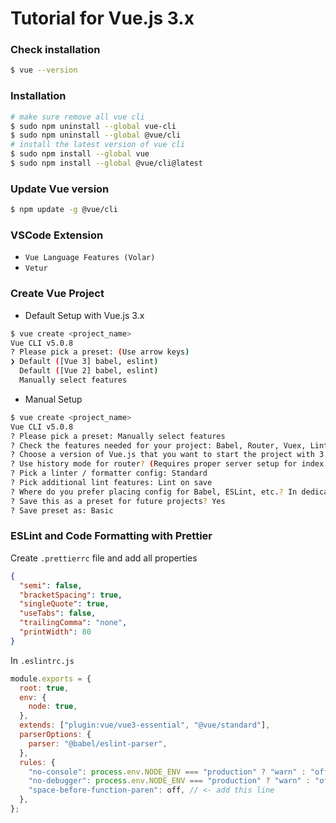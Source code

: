 # Tutorial for Vue.js 3.x

### Check installation

```sh
$ vue --version
```

### Installation

```sh
# make sure remove all vue cli
$ sudo npm uninstall --global vue-cli
$ sudo npm uninstall --global @vue/cli
# install the latest version of vue cli
$ sudo npm install --global vue
$ sudo npm install --global @vue/cli@latest
```

### Update Vue version

```sh
$ npm update -g @vue/cli
```

### VSCode Extension

- `Vue Language Features (Volar)`
- `Vetur`

### Create Vue Project

- Default Setup with Vue.js 3.x

```sh
$ vue create <project_name>
Vue CLI v5.0.8
? Please pick a preset: (Use arrow keys)
❯ Default ([Vue 3] babel, eslint)
  Default ([Vue 2] babel, eslint)
  Manually select features
```

- Manual Setup

```sh
$ vue create <project_name>
Vue CLI v5.0.8
? Please pick a preset: Manually select features
? Check the features needed for your project: Babel, Router, Vuex, Linter
? Choose a version of Vue.js that you want to start the project with 3.x
? Use history mode for router? (Requires proper server setup for index fallback in production) Yes
? Pick a linter / formatter config: Standard
? Pick additional lint features: Lint on save
? Where do you prefer placing config for Babel, ESLint, etc.? In dedicated config files
? Save this as a preset for future projects? Yes
? Save preset as: Basic
```

### ESLint and Code Formatting with Prettier

Create `.prettierrc` file and add all properties

```json
{
  "semi": false,
  "bracketSpacing": true,
  "singleQuote": true,
  "useTabs": false,
  "trailingComma": "none",
  "printWidth": 80
}
```

In `.eslintrc.js`

```js
module.exports = {
  root: true,
  env: {
    node: true,
  },
  extends: ["plugin:vue/vue3-essential", "@vue/standard"],
  parserOptions: {
    parser: "@babel/eslint-parser",
  },
  rules: {
    "no-console": process.env.NODE_ENV === "production" ? "warn" : "off",
    "no-debugger": process.env.NODE_ENV === "production" ? "warn" : "off",
    "space-before-function-paren": off, // <- add this line
  },
};
```
